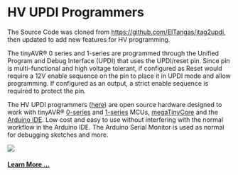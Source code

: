 # HV UPDI Programmers
The Source Code was cloned from https://github.com/ElTangas/jtag2updi, then updated to add new features for HV programming. 

The tinyAVR® 0 series and 1-series are programmed through the Unified Program and Debug Interface (UPDI) that uses the UPDI/reset pin. Since pin is multi-functional and high voltage tolerant, if configured as Reset would require a 12V enable sequence on the pin to place it in UPDI mode and allow programming. If configured as an output, a strict enable sequence is required to protect the pin.

The HV UPDI programmers ([here](https://github.com/Dlloydev/jtag2updi/wiki)) are open source hardware designed to work with tinyAVR® [0-series](https://www.microchip.com/design-centers/8-bit/avr-mcus/device-selection/attiny1607) and [1-series](https://www.microchip.com/design-centers/8-bit/avr-mcus/device-selection/attiny3217) MCUs,  [megaTinyCore](https://github.com/SpenceKonde/megaTinyCore) and the [Arduino IDE](https://www.arduino.cc/en/Main/Software). Low cost and easy to use without interfering with the normal workflow in the Arduino IDE. The Arduino Serial Monitor is used as normal for debugging sketches and more.

![](https://github.com/Dlloydev/jtag2updi/wiki/images/Protocol.png)

#### [Learn More ...](https://github.com/Dlloydev/jtag2updi/wiki)
